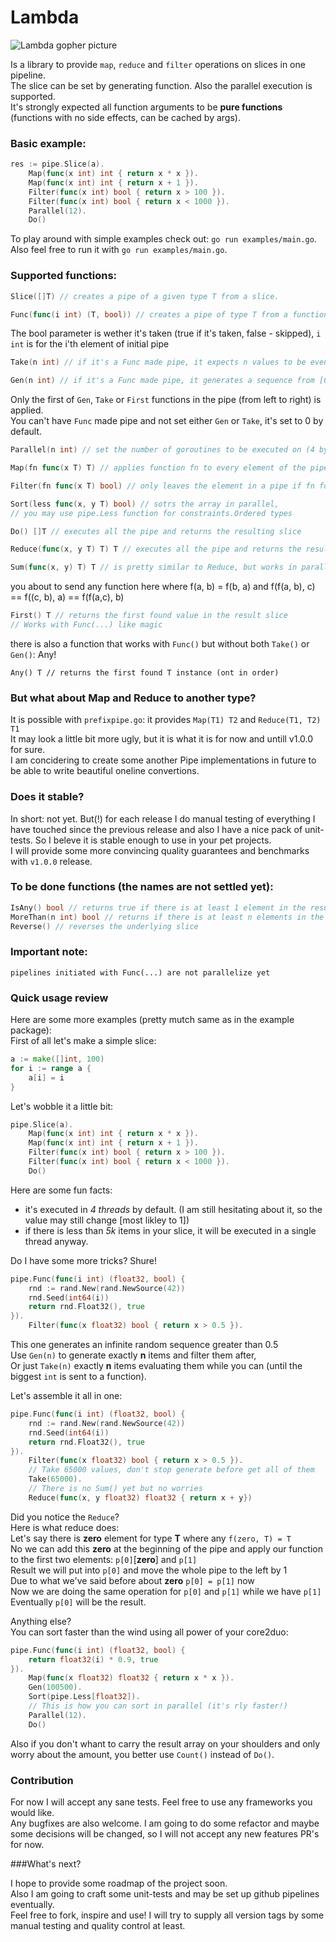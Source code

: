 # Lambda 

![Lambda gopher picture](https://github.com/koss-null/lambda/blob/master/lambda_favicon.png?raw=true) 

Is a library to provide `map`, `reduce` and `filter` operations on slices in one pipeline.  
The slice can be set by generating function. Also the parallel execution is supported.  
It's strongly expected all function arguments to be **pure functions** (functions with no side effects, can be cached by
args).  

### Basic example:

```go
res := pipe.Slice(a).
	Map(func(x int) int { return x * x }).
	Map(func(x int) int { return x + 1 }).
	Filter(func(x int) bool { return x > 100 }).
	Filter(func(x int) bool { return x < 1000 }).
	Parallel(12).
	Do()
```
 
To play around with simple examples check out: `go run examples/main.go`.  
Also feel free to run it with `go run examples/main.go`.  
 
### Supported functions:
 
```go
Slice([]T) // creates a pipe of a given type T from a slice.
```
```go
Func(func(i int) (T, bool)) // creates a pipe of type T from a function.
```
The bool parameter is wether it's taken (true if it's taken, false - skipped), `i int` is for the i'th element of initial pipe
```go
Take(n int) // if it's a Func made pipe, it expects n values to be eventually returned
```
```go
Gen(n int) // if it's a Func made pipe, it generates a sequence from [0, n) and applies other function to it
```
Only the first of `Gen`, `Take` or `First` functions in the pipe (from left to right) is applied.  
You can't have `Func` made pipe and not set either `Gen` or `Take`, it's set to 0 by default.  
```go
Parallel(n int) // set the number of goroutines to be executed on (4 by default)
```
```go
Map(fn func(x T) T) // applies function fn to every element of the pipe and gets a new pipe thus
```
```go
Filter(fn func(x T) bool) // only leaves the element in a pipe if fn for this element is true
```
```go
Sort(less func(x, y T) bool) // sotrs the array in parallel, 
// you may use pipe.Less function for constraints.Ordered types
```
```go
Do() []T // executes all the pipe and returns the resulting slice
```
```go
Reduce(func(x, y T) T) T // executes all the pipe and returns the resulting value
```
```go
Sum(func(x, y) T) T // is pretty similar to Reduce, but works in parallel
```
you about to send any function here where f(a, b) = f(b, a) and f(f(a, b), c) == f((c, b), a) == f(f(a,c), b)  
```go
First() T // returns the first found value in the result slice
// Works with Func(...) like magic
```
there is also a function that works with `Func()` but without both `Take()` or `Gen()`: Any!  
```
Any() T // returns the first found T instance (ont in order)
```
 
### But what about Map and Reduce to another type?
 
It is possible with `prefixpipe.go`: it provides `Map(T1) T2` and `Reduce(T1, T2) T1`  
It may look a little bit more ugly, but it is what it is for now and untill v1.0.0 for sure.  
I am concidering to create some another Pipe implementations in future to be able to write beautiful oneline
convertions.  
 
### Does it stable?
 
In short: not yet. But(!) for each release I do manual testing of everything I have touched since the previous release
and also I have a nice pack of unit-tests. So I beleve it is stable enough to use in your pet projects.  
I will provide some more convincing quality guarantees and benchmarks with `v1.0.0` release.  
 
### To be done functions (the names are not settled yet):
 
```go
IsAny() bool // returns true if there is at least 1 element in the result slice
MoreThan(n int) bool // returns if there is at least n elements in the result slice
Reverse() // reverses the underlying slice
```
 
### Important note:
 
```
pipelines initiated with Func(...) are not parallelize yet
```


### Quick usage review
 
Here are some more examples (pretty mutch same as in the example package):  
First of all let's make a simple slice:  

```go
a := make([]int, 100)
for i := range a {
	a[i] = i
}
```

Let's wobble it a little bit:  
```go
pipe.Slice(a).
	Map(func(x int) int { return x * x }).
	Map(func(x int) int { return x + 1 }).
	Filter(func(x int) bool { return x > 100 }).
	Filter(func(x int) bool { return x < 1000 }).
	Do()
```
 
Here are some fun facts: 
* it's executed in *4 threads* by default. (I am still hesitating about it, so the value may still change [most likley to 1]) 
* if there is less than *5k* items in your slice, it will be executed in a single thread anyway. 
 
Do I have some more tricks? Shure!  
```go
pipe.Func(func(i int) (float32, bool) {
	rnd := rand.New(rand.NewSource(42))
	rnd.Seed(int64(i))
	return rnd.Float32(), true
}).
	Filter(func(x float32) bool { return x > 0.5 }).
```
This one generates an infinite random sequence greater than 0.5  
Use `Gen(n)` to generate exactly **n** items and filter them after,  
Or just `Take(n)` exactly **n** items evaluating them while you can (until the biggest `int` is sent to a function).  
 
Let's assemble it all in one:  
```go
pipe.Func(func(i int) (float32, bool) {
	rnd := rand.New(rand.NewSource(42))
	rnd.Seed(int64(i))
	return rnd.Float32(), true
}).
	Filter(func(x float32) bool { return x > 0.5 }).
	// Take 65000 values, don't stop generate before get all of them
	Take(65000).
	// There is no Sum() yet but no worries
	Reduce(func(x, y float32) float32 { return x + y})
```
Did you notice the `Reduce`?  
Here is what reduce does:  
Let's say there is **zero** element for type **T** where any `f(zero, T) = T`  
No we can add this **zero** at the beginning of the pipe and apply our function to the first two elements: `p[0]`[**zero**] and `p[1]`  
Result we will put into `p[0]` and move the whole pipe to the left by 1   
Due to what we've said before about **zero** `p[0] = p[1]` now   
Now we are doing the same operation for `p[0]` and `p[1]` while we have `p[1]`   
Eventually `p[0]` will be the result.  
 
Anything else?  
You can  sort faster than the wind using all power of your core2duo:  
```go
pipe.Func(func(i int) (float32, bool) {
	return float32(i) * 0.9, true
}).
	Map(func(x float32) float32 { return x * x }).
	Gen(100500).
	Sort(pipe.Less[float32]).
	// This is how you can sort in parallel (it's rly faster!)
	Parallel(12).
	Do()
```
Also if you don't whant to carry the result array on your shoulders and only worry about the amount, you better use
`Count()` instead of `Do()`.  
 
### Contribution
 
For now I will accept any sane tests. Feel free to use any frameworks you would like.  
Any bugfixes are also welcome. I am going to do some refactor and maybe some decisions will be changed, so I will not
accept any new features PR's for now.  
 
###What's next?  
 
I hope to provide some roadmap of the project soon.   
Also I am going to craft some unit-tests and may be set up github pipelines eventually.   
Feel free to fork, inspire and use! I will try to supply all version tags by some manual testing and quality
control at least.   
